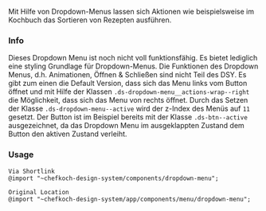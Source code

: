 Mit Hilfe von Dropdown-Menus lassen sich Aktionen wie beispielsweise im Kochbuch das Sortieren von Rezepten ausführen.

### Info
Dieses Dropdown Menu ist noch nicht voll funktionsfähig. Es bietet lediglich eine styling Grundlage für
Dropdown-Menus. Die Funktionen des Dropdown Menus, d.h. Animationen, Öffnen & Schließen sind nicht Teil des DSY.
Es gibt zum einen die Default Version, dass sich das Menu links vom Button öffnet und mit Hilfe der Klassen `.ds-dropdown-menu__actions-wrap--right` die Möglichkeit, dass sich das Menu von rechts öffnet. Durch das Setzen der Klasse `.ds-dropdown-menu--active` wird der z-Index des Menüs auf `11` gesetzt.
Der Button ist im Beispiel bereits mit der Klasse `.ds-btn--active` ausgezeichnet, da das Dropdown Menu im ausgeklappten Zustand dem Button den aktiven Zustand verleiht. 

### Usage  
    
    
    Via Shortlink
    @import "~chefkoch-design-system/components/dropdown-menu";
    
    Original Location
    @import "~chefkoch-design-system/app/components/menu/dropdown-menu";
  
